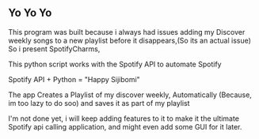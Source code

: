 ## Yo Yo Yo

This program was built because i always had issues adding my Discover weekly songs to a new playlist before it disappears,(So its an actual issue)
So i present SpotifyCharms,

This python script works with the Spotify API to automate Spotify

Spotify API + Python = "Happy Sijibomi"

The app Creates a Playlist of my discover weekly, Automatically (Because, im too lazy to do soo)
and saves it as part of my playlist


I'm not done yet,
i will keep adding features to it to make it the ultimate Spotify api calling application,
and might even add some GUI for it later.


